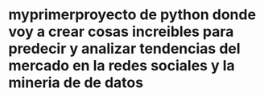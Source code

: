 # myprimerproyecto de python donde voy a crear cosas increibles para predecir y analizar tendencias del mercado en la redes sociales y la mineria de de datos